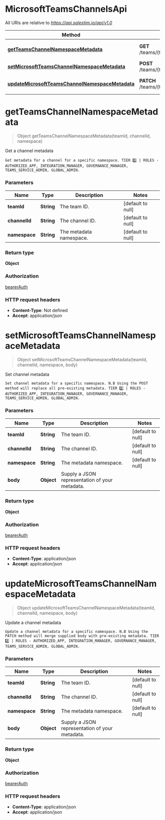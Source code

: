 # MicrosoftTeamsChannelsApi

All URIs are relative to *https://api.salestim.io/api/v1.0*

Method | HTTP request | Description
------------- | ------------- | -------------
[**getTeamsChannelNamespaceMetadata**](MicrosoftTeamsChannelsApi.md#getTeamsChannelNamespaceMetadata) | **GET** /teams/{teamId}/channels/{channelId}/metadata/{namespace} | Get a channel metadata
[**setMicrosoftTeamsChannelNamespaceMetadata**](MicrosoftTeamsChannelsApi.md#setMicrosoftTeamsChannelNamespaceMetadata) | **POST** /teams/{teamId}/channels/{channelId}/metadata/{namespace} | Set channel metadata
[**updateMicrosoftTeamsChannelNamespaceMetadata**](MicrosoftTeamsChannelsApi.md#updateMicrosoftTeamsChannelNamespaceMetadata) | **PATCH** /teams/{teamId}/channels/{channelId}/metadata/{namespace} | Update a channel metadata


<a name="getTeamsChannelNamespaceMetadata"></a>
# **getTeamsChannelNamespaceMetadata**
> Object getTeamsChannelNamespaceMetadata(teamId, channelId, namespace)

Get a channel metadata

    Get metadata for a channel for a specific namespace. TIER 3️⃣ | ROLES - AUTHORIZED_APP, INTEGRATION_MANAGER, GOVERNANCE_MANAGER, TEAMS_SERVICE_ADMIN, GLOBAL_ADMIN.

### Parameters

Name | Type | Description  | Notes
------------- | ------------- | ------------- | -------------
 **teamId** | **String**| The team ID. | [default to null]
 **channelId** | **String**| The channel ID. | [default to null]
 **namespace** | **String**| The metadata namespace. | [default to null]

### Return type

**Object**

### Authorization

[bearerAuth](../README.md#bearerAuth)

### HTTP request headers

- **Content-Type**: Not defined
- **Accept**: application/json

<a name="setMicrosoftTeamsChannelNamespaceMetadata"></a>
# **setMicrosoftTeamsChannelNamespaceMetadata**
> Object setMicrosoftTeamsChannelNamespaceMetadata(teamId, channelId, namespace, body)

Set channel metadata

    Set channel metadata for a specific namespace. N.B Using the POST method will replace all pre-existing metadata. TIER 2️⃣ | ROLES - AUTHORIZED_APP, INTEGRATION_MANAGER, GOVERNANCE_MANAGER, TEAMS_SERVICE_ADMIN, GLOBAL_ADMIN.

### Parameters

Name | Type | Description  | Notes
------------- | ------------- | ------------- | -------------
 **teamId** | **String**| The team ID. | [default to null]
 **channelId** | **String**| The channel ID. | [default to null]
 **namespace** | **String**| The metadata namespace. | [default to null]
 **body** | **Object**| Supply a JSON representation of your metadata. |

### Return type

**Object**

### Authorization

[bearerAuth](../README.md#bearerAuth)

### HTTP request headers

- **Content-Type**: application/json
- **Accept**: application/json

<a name="updateMicrosoftTeamsChannelNamespaceMetadata"></a>
# **updateMicrosoftTeamsChannelNamespaceMetadata**
> Object updateMicrosoftTeamsChannelNamespaceMetadata(teamId, channelId, namespace, body)

Update a channel metadata

    Update a channel metadata for a specific namespace. N.B Using the PATCH method will merge supplied body with pre-existing metadata. TIER 2️⃣ | ROLES - AUTHORIZED_APP, INTEGRATION_MANAGER, GOVERNANCE_MANAGER, TEAMS_SERVICE_ADMIN, GLOBAL_ADMIN.

### Parameters

Name | Type | Description  | Notes
------------- | ------------- | ------------- | -------------
 **teamId** | **String**| The team ID. | [default to null]
 **channelId** | **String**| The channel ID. | [default to null]
 **namespace** | **String**| The metadata namespace. | [default to null]
 **body** | **Object**| Supply a JSON representation of your metadata. |

### Return type

**Object**

### Authorization

[bearerAuth](../README.md#bearerAuth)

### HTTP request headers

- **Content-Type**: application/json
- **Accept**: application/json

